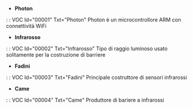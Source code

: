 - **Photon**

 :  : VOC Id="00001" Txt="Photon"
Photon è un microcontrollore ARM con connettività WiFi
- **Infrarosso**

 :  : VOC Id="00002" Txt="Infrarosso"
Tipo di raggio luminoso usato solitamente per la costruzione di barriere
- **Fadini**

 :  : VOC Id="00003" Txt="Fadini"
Principale costruttore di sensori infrarossi
- **Came**

 :  : VOC Id="00004" Txt="Came"
Produttore di bariere a infrarossi
